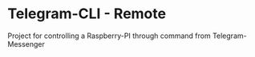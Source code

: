 # Telegram-CLI - Remote

Project for controlling a Raspberry-PI through command from Telegram-Messenger
